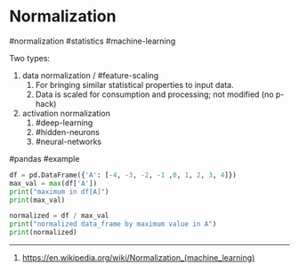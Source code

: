 # Normalization

#normalization #statistics #machine-learning

Two types:
1. data normalization / #feature-scaling 
	1. For bringing similar statistical properties to input data.
	2. Data is scaled for consumption and processing; not modified (no p-hack)
2. activation normalization
	1. #deep-learning
	2. #hidden-neurons
	3. #neural-networks 

#pandas #example
```python
df = pd.DataFrame({'A': [-4, -3, -2, -1 ,0, 1, 2, 3, 4]})
max_val = max(df['A'])
print("maximum in df[A]")
print(max_val)

normalized = df / max_val
print("normalized data_frame by maximum value in A")
print(normalized)
```


--- 


1. https://en.wikipedia.org/wiki/Normalization_(machine_learning)